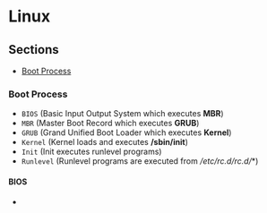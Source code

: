 # Linux

## Sections

* [Boot Process](#boot-process)

### Boot Process
* `BIOS` (Basic Input Output System which executes **MBR**)
* `MBR` (Master Boot Record which executes **GRUB**)
* `GRUB` (Grand Unified Boot Loader which executes **Kernel**)
* `Kernel` (Kernel loads and executes **/sbin/init**)
* `Init` (Init executes runlevel programs)
* `Runlevel` (Runlevel programs are executed from **/etc/rc.d/rc*.d/**)

#### BIOS
* 